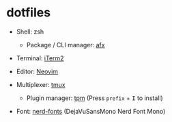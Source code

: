 # dotfiles

- Shell: zsh
  - Package / CLI manager: [afx](https://github.com/b4b4r07/afx/)

- Terminal: [iTerm2](https://iterm2.com/)
- Editor: [Neovim](https://github.com/neovim/neovim)
- Multiplexer: [tmux](https://github.com/tmux/tmux)
  - Plugin manager: [tpm](https://github.com/tmux-plugins/tpm) (Press `prefix` + <kbd>I</kbd> to install)

- Font: [nerd-fonts](https://github.com/ryanoasis/nerd-fonts#font-installation) (DejaVuSansMono Nerd Font Mono)
